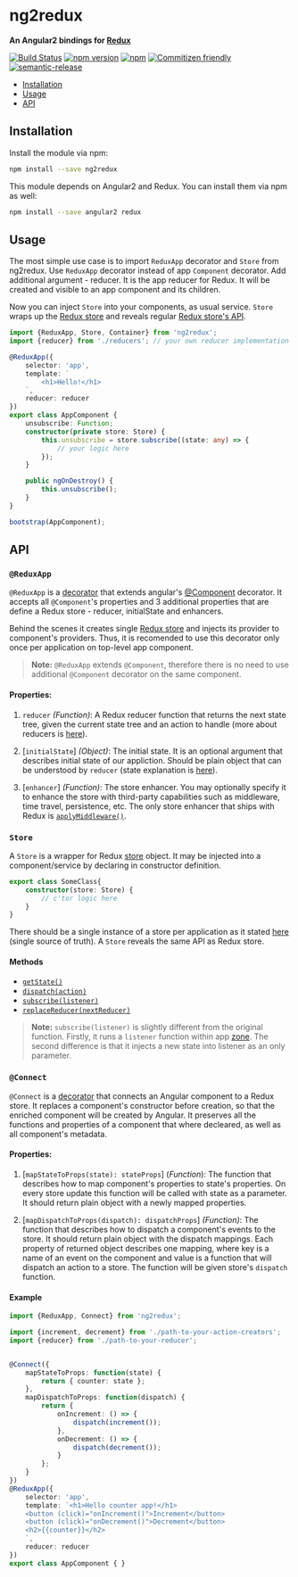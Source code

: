 # ng2redux
**An Angular2 bindings for [Redux](http://redux.js.org/)**

[![Build Status](https://travis-ci.org/forforeach/ng2redux.svg?branch=master)](https://travis-ci.org/forforeach/ng2redux) [![npm version](https://img.shields.io/npm/v/ng2redux.svg)](https://www.npmjs.com/package/ng2redux)
[![npm](https://img.shields.io/npm/dm/ng2redux.svg)](https://www.npmjs.com/package/ng2redux)
[![Commitizen friendly](https://img.shields.io/badge/commitizen-friendly-brightgreen.svg)](http://commitizen.github.io/cz-cli/)
[![semantic-release](https://img.shields.io/badge/%20%20%F0%9F%93%A6%F0%9F%9A%80-semantic--release-e10079.svg)](https://github.com/semantic-release/semantic-release)


* [Installation](#installation)
* [Usage](#usage)
* [API](#api)


## Installation

Install the module via npm:
```sh
npm install --save ng2redux
```
This module depends on Angular2 and Redux. You can install them via npm as well:
```sh
npm install --save angular2 redux
```

## Usage

The most simple use case is to import `ReduxApp` decorator and `Store` from ng2redux.
Use `ReduxApp` decorator instead of app `Component` decorator. Add additional argument - reducer. It is the app reducer for Redux. It will be created and visible to an app component and its children.

Now you can inject `Store` into your components, as usual service. `Store` wraps up the [Redux store](http://redux.js.org/docs/basics/Store.html) and reveals regular [Redux store's API](http://redux.js.org/docs/api/Store.html).

```ts
import {ReduxApp, Store, Container} from 'ng2redux';
import {reducer} from './reducers'; // your own reducer implementation

@ReduxApp({
    selector: 'app',
    template: `
        <h1>Hello!</h1>
    `,
    reducer: reducer
})
export class AppComponent {
    unsubscribe: Function;
    constructor(private store: Store) {
        this.unsubscribe = store.subscribe((state: any) => {
            // your logic here
        });
    }

    public ngOnDestroy() {
        this.unsubscribe();
    }
}

bootstrap(AppComponent);
```


## API
### `@ReduxApp`

`@ReduxApp` is a [decorator](https://github.com/Microsoft/TypeScript-Handbook/blob/master/pages/Decorators.md) that extends angular's [@Component](https://angular.io/docs/ts/latest/api/core/Component-decorator.html) decorator. It accepts all  `@Component`'s properties and 3 additional properties that are define a Redux store  - reducer, initialState and enhancers.

Behind the scenes it creates single [Redux store](http://redux.js.org/docs/basics/Store.html) and injects its provider to component's providers. Thus, it is recomended to use this decorator only once per application on top-level app component.

>**Note:** `@ReduxApp` extends `@Component`, therefore there is no need to use additional `@Component` decorator on the same component.

#### Properties:

1. `reducer` *(Function)*: A Redux reducer function that returns the next state tree, given the current state tree and an action to handle (more about reducers is [here](http://redux.js.org/docs/basics/Reducers.html)).

2. [`initialState`] *(Object)*: The initial state. It is an optional argument that describes initial state of our appliction. Should be plain object that can be understood by `reducer` (state explanation is [here](http://redux.js.org/docs/Glossary.html#state)).

3. [`enhancer`] *(Function)*: The store enhancer. You may optionally specify it to enhance the store with third-party capabilities such as middleware, time travel, persistence, etc. The only store enhancer that ships with Redux is [`applyMiddleware()`](http://redux.js.org/docs/api/applyMiddleware.html).


### `Store`

A `Store` is a wrapper for Redux [store](http://redux.js.org/docs/basics/Store.html) object. It may be injected into a component/service by declaring in constructor definition.

```ts
export class SomeClass{
    constructor(store: Store) {
        // c'tor logic here
    }
}
```
There should be a single instance of a store per application as it stated [here](http://redux.js.org/docs/introduction/ThreePrinciples.html) (single source of truth).
A `Store` reveals the same API as Redux store.

#### Methods

- [`getState()`](http://redux.js.org/docs/api/Store.html#getState)
- [`dispatch(action)`](http://redux.js.org/docs/api/Store.html#dispatch)
- [`subscribe(listener)`](http://redux.js.org/docs/api/Store.html#subscribe)
- [`replaceReducer(nextReducer)`](http://redux.js.org/docs/api/Store.html#replaceReducer)

>**Note:** `subscribe(listener)` is slightly different from the original function. Firstly, it runs a `listener` function within app [zone](https://angular.io/docs/ts/latest/api/core/NgZone-class.html). The second difference is that it injects a new state into listener as an only parameter.


### `@Connect`

`@Connect` is a [decorator](https://github.com/Microsoft/TypeScript-Handbook/blob/master/pages/Decorators.md) that connects an Angular component to a Redux store. It replaces a component's constructor before creation, so that the enriched component will be created by Angular. It preserves all the functions and properties of a component that where decleared, as well as all component's metadata.

#### Properties:

1. [`mapStateToProps(state): stateProps`] (*Function*): The function that describes how to map component's properties to state's properties. On every store update this function will be called with state as a parameter. It should return plain object with a newly mapped properties.

2. [`mapDispatchToProps(dispatch): dispatchProps`] *(Function)*: The function that describes how to dispatch a component's events to the store. It should return plain object with the dispatch mappings. Each property of returned object describes one mapping, where key is a name of an event on the component and value is a function that will dispatch an action to a store. The function will be given store's `dispatch` function.

#### Example

```ts
import {ReduxApp, Connect} from 'ng2redux';

import {increment, decrement} from './path-to-your-action-creators';
import {reducer} from './path-to-your-reducer';


@Connect({
    mapStateToProps: function(state) {
        return { counter: state };
    },
    mapDispatchToProps: function(dispatch) {
        return {
            onIncrement: () => {
                dispatch(increment());
            },
            onDecrement: () => {
                dispatch(decrement());
            }
        };
    }
})
@ReduxApp({
    selector: 'app',
    template: `<h1>Hello counter app!</h1>
    <button (click)="onIncrement()">Increment</button>
    <button (click)="onDecrement()">Decrement</button>
    <h2>{{counter}}</h2>
    `,
    reducer: reducer
})
export class AppComponent { }
```